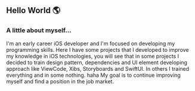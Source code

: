 ## Hello World 🌎

### A little about myself...

I'm an early career iOS developer and I'm focused on developing my programming skills. Here I have some projects that I developed to improve my knowledge in iOS technologies, you will see that in some projects I decided to train design pattern, dependencies and UI element developing approach like ViewCode, Xibs, Storyboards and SwiftUI. In others I trained everything and in some nothing. haha My goal is to continue improving myself and find a position in the job market.
